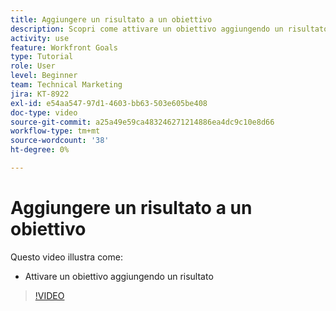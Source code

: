 ```yaml
---
title: Aggiungere un risultato a un obiettivo
description: Scopri come attivare un obiettivo aggiungendo un risultato in [!DNL Workfront Goals].
activity: use
feature: Workfront Goals
type: Tutorial
role: User
level: Beginner
team: Technical Marketing
jira: KT-8922
exl-id: e54aa547-97d1-4603-bb63-503e605be408
doc-type: video
source-git-commit: a25a49e59ca483246271214886ea4dc9c10e8d66
workflow-type: tm+mt
source-wordcount: '38'
ht-degree: 0%

---
```


# Aggiungere un risultato a un obiettivo

Questo video illustra come:

* Attivare un obiettivo aggiungendo un risultato

>[!VIDEO](https://video.tv.adobe.com/v/335194/?quality=12&learn=on)
